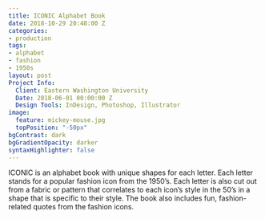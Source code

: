 ```yaml
---
title: ICONIC Alphabet Book
date: 2018-10-29 20:48:00 Z
categories:
- production
tags:
- alphabet
- fashion
- 1950s
layout: post
Project Info:
  Client: Eastern Washington University
  Date: 2018-06-01 00:00:00 Z
  Design Tools: InDesign, Photoshop, Illustrator
image:
  feature: mickey-mouse.jpg
  topPosition: "-50px"
bgContrast: dark
bgGradientOpacity: darker
syntaxHighlighter: false
---
```


ICONIC is an alphabet book with unique shapes for each letter. Each letter stands for a popular fashion icon from the 1950’s. Each letter is also cut out from a fabric or pattern that correlates to each icon’s style in the 50’s in a shape that is specific to their style. The book also includes fun, fashion-related quotes from the fashion icons.